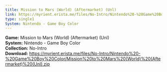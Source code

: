```yaml
---
title: Mission to Mars (World) (Aftermarket) (Unl)
link: https://myrient.erista.me/files/No-Intro/Nintendo%20-%20Game%20Boy%20Color/Mission%20to%20Mars%20(World)%20(Aftermarket)%20(Unl).zip
type: single1
System: Nintendo - Game Boy Color
---
```

<b>Game:</b> Mission to Mars (World) (Aftermarket) (Unl)<br>
<b>System:</b> Nintendo - Game Boy Color<br>
<b>Collection:</b> No-Intro<br>
<b>Download:</b> https://myrient.erista.me/files/No-Intro/Nintendo%20-%20Game%20Boy%20Color/Mission%20to%20Mars%20(World)%20(Aftermarket)%20(Unl).zip